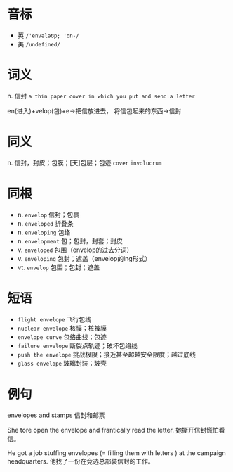 # 音标

- 英 `/'envələʊp; 'ɒn-/`
- 美 `/undefined/`

# 词义

n. 信封
`a thin paper cover in which you put and send a letter`



en(进入)+velop(包)+e→把信放进去， 将信包起来的东西→信封

# 同义

n. 信封，封皮；包膜；[天]包层；包迹
`cover` `involucrum`

# 同根

- n. `envelop` 信封；包裹
- n. `enveloped` 折叠条
- n. `enveloping` 包络
- n. `envelopment` 包；包封，封套；封皮
- v. `enveloped` 包围（envelop的过去分词）
- v. `enveloping` 包封；遮盖（envelop的ing形式）
- vt. `envelop` 包围；包封；遮盖

# 短语

- `flight envelope` 飞行包线
- `nuclear envelope` 核膜；核被膜
- `envelope curve` 包络曲线；包迹
- `failure envelope` 断裂点轨迹；破坏包络线
- `push the envelope` 挑战极限；接近甚至超越安全限度；越过底线
- `glass envelope` 玻璃封装；玻壳

# 例句

envelopes and stamps
信封和邮票

She tore open the envelope and frantically read the letter.
她撕开信封慌忙看信。

He got a job stuffing envelopes (= filling them with letters ) at the campaign headquarters.
他找了一份在竞选总部装信封的工作。


